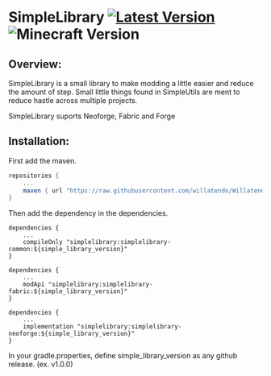 # SimpleLibrary [![Latest Version](https://jitpack.io/v/willatendo/Simple-Library.svg)](https://jitpack.io/#willatendo/Simple-Library) ![Minecraft Version](https://img.shields.io/badge/minecraft-1.20.4-blue)

## Overview:
SimpleLibrary is a small library to make modding a little easier and reduce the amount of step. Small little things found in SimpleUtils are ment to reduce hastle across multiple projects.

SimpleLibrary suports Neoforge, Fabric and Forge

## Installation:
First add the maven.
```gradle
repositories {
	...
	maven { url "https://raw.githubusercontent.com/willatendo/Willatendo-Mods/main/builds/" }
}
```

Then add the dependency in the dependencies.


```Common:
dependencies {
	...
	compileOnly "simplelibrary:simplelibrary-common:${simple_library_version}"
}
```

```Fabric:
dependencies {
	...
	modApi "simplelibrary:simplelibrary-fabric:${simple_library_version}"
}
```

```NeoForge:
dependencies {
	...
	implementation "simplelibrary:simplelibrary-neoforge:${simple_library_version}"
}
```

In your gradle.properties, define simple_library_version as any github release. (ex. v1.0.0)